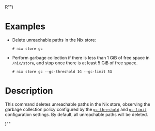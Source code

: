 R""(

# Examples

* Delete unreachable paths in the Nix store:

  ```console
  # nix store gc
  ```

* Perform garbage collection if there is less than 1 GiB of free space
  in `/nix/store`, and stop once there is at least 5 GiB of free
  space.

  ```console
  # nix store gc --gc-threshold 1G --gc-limit 5G
  ```

# Description

This command deletes unreachable paths in the Nix store, observing the
garbage collection policy configured by the
[`gc-threshold`](@docroot@/command-ref/conf-file.md#conf-gc-threshold) and
[`gc-limit`](@docroot@/command-ref/conf-file.md#conf-gc-limit) configuration
settings. By default, all unreachable paths will be deleted.

)""
